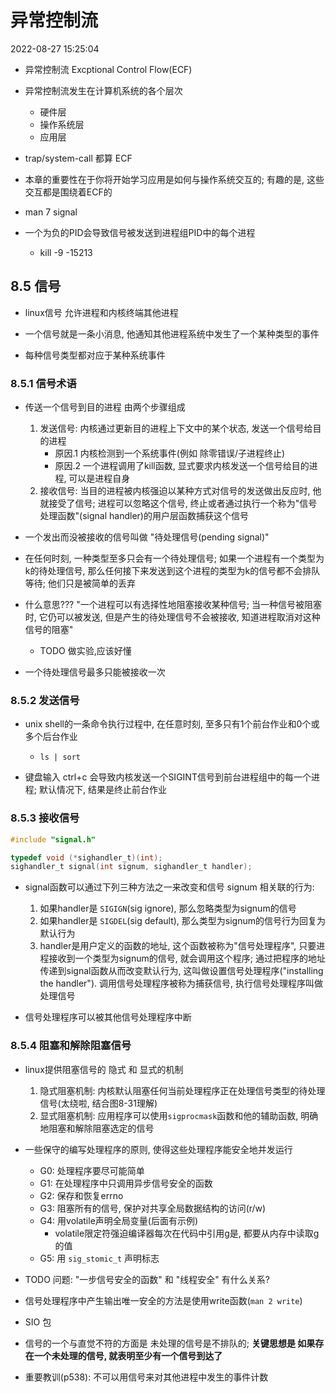 异常控制流
===============

2022-08-27 15:25:04

+ 异常控制流 Excptional Control Flow(ECF)

+ 异常控制流发生在计算机系统的各个层次
    + 硬件层
    + 操作系统层
    + 应用层

+ trap/system-call 都算 ECF

+ 本章的重要性在于你将开始学习应用是如何与操作系统交互的; 有趣的是, 这些交互都是围绕着ECF的

+ man 7 signal

+ 一个为负的PID会导致信号被发送到进程组PID中的每个进程
    + kill -9 -15213

## 8.5 信号

+ linux信号 允许进程和内核终端其他进程

+ 一个信号就是一条小消息, 他通知其他进程系统中发生了一个某种类型的事件
+ 每种信号类型都对应于某种系统事件


### 8.5.1 信号术语

+ 传送一个信号到目的进程 由两个步骤组成
    1. 发送信号: 内核通过更新目的进程上下文中的某个状态, 发送一个信号给目的进程
        + 原因.1 内核检测到一个系统事件(例如 除零错误/子进程终止)
        + 原因.2 一个进程调用了kill函数, 显式要求内核发送一个信号给目的进程, 可以是进程自身
    2. 接收信号: 当目的进程被内核强迫以某种方式对信号的发送做出反应时, 他就接受了信号; 进程可以忽略这个信号, 终止或者通过执行一个称为"信号处理函数"(signal handler)的用户层函数捕获这个信号

+ 一个发出而没被接收的信号叫做 "待处理信号(pending signal)"
+ 在任何时刻, 一种类型至多只会有一个待处理信号; 如果一个进程有一个类型为k的待处理信号, 那么任何接下来发送到这个进程的类型为k的信号都不会排队等待; 他们只是被简单的丢弃


+ 什么意思??? "一个进程可以有选择性地阻塞接收某种信号; 当一种信号被阻塞时, 它仍可以被发送, 但是产生的待处理信号不会被接收, 知道进程取消对这种信号的阻塞"
    + TODO 做实验,应该好懂

+ 一个待处理信号最多只能被接收一次

### 8.5.2 发送信号

+ unix shell的一条命令执行过程中, 在任意时刻, 至多只有1个前台作业和0个或多个后台作业
    + `ls | sort`

+ 键盘输入 ctrl+c 会导致内核发送一个SIGINT信号到前台进程组中的每一个进程; 默认情况下, 结果是终止前台作业

### 8.5.3 接收信号

```c
#include "signal.h"

typedef void (*sighandler_t)(int);
sighandler_t signal(int signum, sighandler_t handler);
```

+ signal函数可以通过下列三种方法之一来改变和信号 signum 相关联的行为:
    1. 如果handler是 `SIGIGN`(sig ignore), 那么忽略类型为signum的信号
    2. 如果handler是 `SIGDEL`(sig default), 那么类型为signum的信号行为回复为默认行为
    3. handler是用户定义的函数的地址, 这个函数被称为"信号处理程序", 只要进程接收到一个类型为signum的信号, 就会调用这个程序; 通过把程序的地址传递到signal函数从而改变默认行为, 这叫做设置信号处理程序("installing the handler"). 调用信号处理程序被称为捕获信号, 执行信号处理程序叫做处理信号

+ 信号处理程序可以被其他信号处理程序中断

### 8.5.4 阻塞和解除阻塞信号

+ linux提供阻塞信号的 隐式 和 显式的机制
    1. 隐式阻塞机制: 内核默认阻塞任何当前处理程序正在处理信号类型的待处理信号(太绕啦, 结合图8-31理解)
    2. 显式阻塞机制: 应用程序可以使用`sigprocmask`函数和他的辅助函数, 明确地阻塞和解除阻塞选定的信号


+ 一些保守的编写处理程序的原则, 使得这些处理程序能安全地并发运行
    + G0: 处理程序要尽可能简单
    + G1: 在处理程序中只调用异步信号安全的函数
    + G2: 保存和恢复errno
    + G3: 阻塞所有的信号, 保护对共享全局数据结构的访问(r/w)
    + G4: 用volatile声明全局变量(后面有示例)
        + volatile限定符强迫编译器每次在代码中引用g是, 都要从内存中读取g的值
    + G5: 用 `sig_stomic_t` 声明标志

+ TODO 问题: "一步信号安全的函数" 和 "线程安全" 有什么关系?

+ 信号处理程序中产生输出唯一安全的方法是使用write函数(`man 2 write`)

+ SIO 包

+ 信号的一个与直觉不符的方面是 未处理的信号是不排队的; **关键思想是 如果存在一个未处理的信号, 就表明至少有一个信号到达了**

+ 重要教训(p538): 不可以用信号来对其他进程中发生的事件计数




